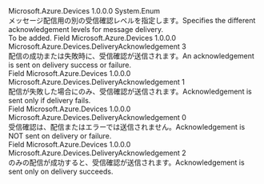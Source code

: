 <Type Name="DeliveryAcknowledgement" FullName="Microsoft.Azure.Devices.DeliveryAcknowledgement">
  <TypeSignature Language="C#" Value="public enum DeliveryAcknowledgement" />
  <TypeSignature Language="ILAsm" Value=".class public auto ansi sealed DeliveryAcknowledgement extends System.Enum" />
  <TypeSignature Language="DocId" Value="T:Microsoft.Azure.Devices.DeliveryAcknowledgement" />
  <TypeSignature Language="VB.NET" Value="Public Enum DeliveryAcknowledgement" />
  <TypeSignature Language="F#" Value="type DeliveryAcknowledgement = " />
  <AssemblyInfo>
    <AssemblyName>Microsoft.Azure.Devices</AssemblyName>
    <AssemblyVersion>1.0.0.0</AssemblyVersion>
  </AssemblyInfo>
  <Base>
    <BaseTypeName>System.Enum</BaseTypeName>
  </Base>
  <Docs>
    <summary>
            <span data-ttu-id="65e6a-101">メッセージ配信用の別の受信確認レベルを指定します。</span><span class="sxs-lookup"><span data-stu-id="65e6a-101">Specifies the different acknowledgement levels for message delivery.</span></span>
            </summary>
    <remarks>To be added.</remarks>
  </Docs>
  <Members>
    <Member MemberName="Full">
      <MemberSignature Language="C#" Value="Full" />
      <MemberSignature Language="ILAsm" Value=".field public static literal valuetype Microsoft.Azure.Devices.DeliveryAcknowledgement Full = int32(3)" />
      <MemberSignature Language="DocId" Value="F:Microsoft.Azure.Devices.DeliveryAcknowledgement.Full" />
      <MemberSignature Language="VB.NET" Value="Full" />
      <MemberSignature Language="F#" Value="Full = 3" Usage="Microsoft.Azure.Devices.DeliveryAcknowledgement.Full" />
      <MemberType>Field</MemberType>
      <AssemblyInfo>
        <AssemblyName>Microsoft.Azure.Devices</AssemblyName>
        <AssemblyVersion>1.0.0.0</AssemblyVersion>
      </AssemblyInfo>
      <ReturnValue>
        <ReturnType>Microsoft.Azure.Devices.DeliveryAcknowledgement</ReturnType>
      </ReturnValue>
      <MemberValue>3</MemberValue>
      <Docs>
        <summary>
            <span data-ttu-id="65e6a-102">配信の成功または失敗時に、受信確認が送信されます。</span><span class="sxs-lookup"><span data-stu-id="65e6a-102">An acknowledgement is sent on delivery success or failure.</span></span>
            </summary>
      </Docs>
    </Member>
    <Member MemberName="NegativeOnly">
      <MemberSignature Language="C#" Value="NegativeOnly" />
      <MemberSignature Language="ILAsm" Value=".field public static literal valuetype Microsoft.Azure.Devices.DeliveryAcknowledgement NegativeOnly = int32(1)" />
      <MemberSignature Language="DocId" Value="F:Microsoft.Azure.Devices.DeliveryAcknowledgement.NegativeOnly" />
      <MemberSignature Language="VB.NET" Value="NegativeOnly" />
      <MemberSignature Language="F#" Value="NegativeOnly = 1" Usage="Microsoft.Azure.Devices.DeliveryAcknowledgement.NegativeOnly" />
      <MemberType>Field</MemberType>
      <AssemblyInfo>
        <AssemblyName>Microsoft.Azure.Devices</AssemblyName>
        <AssemblyVersion>1.0.0.0</AssemblyVersion>
      </AssemblyInfo>
      <ReturnValue>
        <ReturnType>Microsoft.Azure.Devices.DeliveryAcknowledgement</ReturnType>
      </ReturnValue>
      <MemberValue>1</MemberValue>
      <Docs>
        <summary>
            <span data-ttu-id="65e6a-103">配信が失敗した場合にのみ、受信確認が送信されます。</span><span class="sxs-lookup"><span data-stu-id="65e6a-103">Acknowledgement is sent only if delivery fails.</span></span>
            </summary>
      </Docs>
    </Member>
    <Member MemberName="None">
      <MemberSignature Language="C#" Value="None" />
      <MemberSignature Language="ILAsm" Value=".field public static literal valuetype Microsoft.Azure.Devices.DeliveryAcknowledgement None = int32(0)" />
      <MemberSignature Language="DocId" Value="F:Microsoft.Azure.Devices.DeliveryAcknowledgement.None" />
      <MemberSignature Language="VB.NET" Value="None" />
      <MemberSignature Language="F#" Value="None = 0" Usage="Microsoft.Azure.Devices.DeliveryAcknowledgement.None" />
      <MemberType>Field</MemberType>
      <AssemblyInfo>
        <AssemblyName>Microsoft.Azure.Devices</AssemblyName>
        <AssemblyVersion>1.0.0.0</AssemblyVersion>
      </AssemblyInfo>
      <ReturnValue>
        <ReturnType>Microsoft.Azure.Devices.DeliveryAcknowledgement</ReturnType>
      </ReturnValue>
      <MemberValue>0</MemberValue>
      <Docs>
        <summary>
            <span data-ttu-id="65e6a-104">受信確認は、配信またはエラーでは送信されません。</span><span class="sxs-lookup"><span data-stu-id="65e6a-104">Acknowledgement is NOT sent on delivery or failure.</span></span>
            </summary>
      </Docs>
    </Member>
    <Member MemberName="PositiveOnly">
      <MemberSignature Language="C#" Value="PositiveOnly" />
      <MemberSignature Language="ILAsm" Value=".field public static literal valuetype Microsoft.Azure.Devices.DeliveryAcknowledgement PositiveOnly = int32(2)" />
      <MemberSignature Language="DocId" Value="F:Microsoft.Azure.Devices.DeliveryAcknowledgement.PositiveOnly" />
      <MemberSignature Language="VB.NET" Value="PositiveOnly" />
      <MemberSignature Language="F#" Value="PositiveOnly = 2" Usage="Microsoft.Azure.Devices.DeliveryAcknowledgement.PositiveOnly" />
      <MemberType>Field</MemberType>
      <AssemblyInfo>
        <AssemblyName>Microsoft.Azure.Devices</AssemblyName>
        <AssemblyVersion>1.0.0.0</AssemblyVersion>
      </AssemblyInfo>
      <ReturnValue>
        <ReturnType>Microsoft.Azure.Devices.DeliveryAcknowledgement</ReturnType>
      </ReturnValue>
      <MemberValue>2</MemberValue>
      <Docs>
        <summary>
            <span data-ttu-id="65e6a-105">のみの配信が成功すると、受信確認が送信されます。</span><span class="sxs-lookup"><span data-stu-id="65e6a-105">Acknowledgement is sent only on delivery succeeds.</span></span>
            </summary>
      </Docs>
    </Member>
  </Members>
</Type>